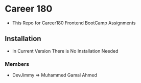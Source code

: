 # Career 180
- This Repo for Career180 Frontend BootCamp Assignments 

## Installation
- In Current Version There is No Installation Needed

### Members 
- DevJimmy => Muhammed Gamal Ahmed